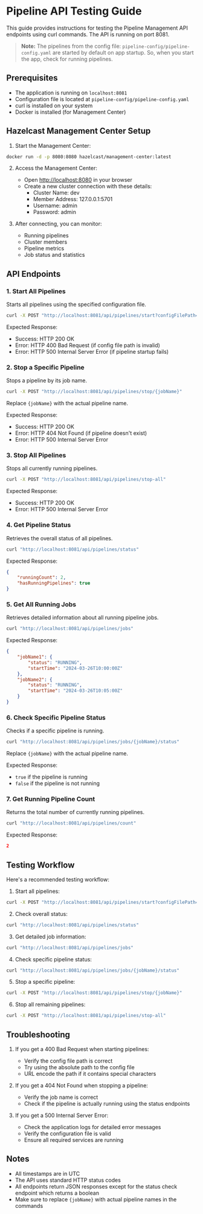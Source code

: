 # Pipeline API Testing Guide

This guide provides instructions for testing the Pipeline Management API endpoints using curl commands. The API is running on port 8081.

> **Note:** The pipelines from the config file: `pipeline-config/pipeline-config.yaml` are started by default on app startup. So, when you start the app, check for running pipelines.

## Prerequisites

- The application is running on `localhost:8081`
- Configuration file is located at `pipeline-config/pipeline-config.yaml`
- curl is installed on your system
- Docker is installed (for Management Center)

## Hazelcast Management Center Setup

1. Start the Management Center:

```bash
docker run -d -p 8080:8080 hazelcast/management-center:latest
```

2. Access the Management Center:
   - Open <http://localhost:8080> in your browser
   - Create a new cluster connection with these details:
     - Cluster Name: dev
     - Member Address: 127.0.0.1:5701
     - Username: admin
     - Password: admin

3. After connecting, you can monitor:
   - Running pipelines
   - Cluster members
   - Pipeline metrics
   - Job status and statistics

## API Endpoints

### 1. Start All Pipelines

Starts all pipelines using the specified configuration file.

```bash
curl -X POST "http://localhost:8081/api/pipelines/start?configFilePath=pipeline-config/pipeline-config.yaml"
```

Expected Response:

- Success: HTTP 200 OK
- Error: HTTP 400 Bad Request (if config file path is invalid)
- Error: HTTP 500 Internal Server Error (if pipeline startup fails)

### 2. Stop a Specific Pipeline

Stops a pipeline by its job name.

```bash
curl -X POST "http://localhost:8081/api/pipelines/stop/{jobName}"
```

Replace `{jobName}` with the actual pipeline name.

Expected Response:

- Success: HTTP 200 OK
- Error: HTTP 404 Not Found (if pipeline doesn't exist)
- Error: HTTP 500 Internal Server Error

### 3. Stop All Pipelines

Stops all currently running pipelines.

```bash
curl -X POST "http://localhost:8081/api/pipelines/stop-all"
```

Expected Response:

- Success: HTTP 200 OK
- Error: HTTP 500 Internal Server Error

### 4. Get Pipeline Status

Retrieves the overall status of all pipelines.

```bash
curl "http://localhost:8081/api/pipelines/status"
```

Expected Response:

```json
{
    "runningCount": 2,
    "hasRunningPipelines": true
}
```

### 5. Get All Running Jobs

Retrieves detailed information about all running pipeline jobs.

```bash
curl "http://localhost:8081/api/pipelines/jobs"
```

Expected Response:

```json
{
    "jobName1": {
        "status": "RUNNING",
        "startTime": "2024-03-26T10:00:00Z"
    },
    "jobName2": {
        "status": "RUNNING",
        "startTime": "2024-03-26T10:05:00Z"
    }
}
```

### 6. Check Specific Pipeline Status

Checks if a specific pipeline is running.

```bash
curl "http://localhost:8081/api/pipelines/jobs/{jobName}/status"
```

Replace `{jobName}` with the actual pipeline name.

Expected Response:

- `true` if the pipeline is running
- `false` if the pipeline is not running

### 7. Get Running Pipeline Count

Returns the total number of currently running pipelines.

```bash
curl "http://localhost:8081/api/pipelines/count"
```

Expected Response:

```json
2
```

## Testing Workflow

Here's a recommended testing workflow:

1. Start all pipelines:

```bash
curl -X POST "http://localhost:8081/api/pipelines/start?configFilePath=pipeline-config/pipeline-config.yaml"
```

2. Check overall status:

```bash
curl "http://localhost:8081/api/pipelines/status"
```

3. Get detailed job information:

```bash
curl "http://localhost:8081/api/pipelines/jobs"
```

4. Check specific pipeline status:

```bash
curl "http://localhost:8081/api/pipelines/jobs/{jobName}/status"
```

5. Stop a specific pipeline:

```bash
curl -X POST "http://localhost:8081/api/pipelines/stop/{jobName}"
```

6. Stop all remaining pipelines:

```bash
curl -X POST "http://localhost:8081/api/pipelines/stop-all"
```

## Troubleshooting

1. If you get a 400 Bad Request when starting pipelines:
   - Verify the config file path is correct
   - Try using the absolute path to the config file
   - URL encode the path if it contains special characters

2. If you get a 404 Not Found when stopping a pipeline:
   - Verify the job name is correct
   - Check if the pipeline is actually running using the status endpoints

3. If you get a 500 Internal Server Error:
   - Check the application logs for detailed error messages
   - Verify the configuration file is valid
   - Ensure all required services are running

## Notes

- All timestamps are in UTC
- The API uses standard HTTP status codes
- All endpoints return JSON responses except for the status check endpoint which returns a boolean
- Make sure to replace `{jobName}` with actual pipeline names in the commands
